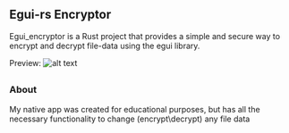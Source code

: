 ## Egui-rs Encryptor
Egui_encryptor is a Rust project that provides a simple and secure way to encrypt and decrypt file-data using the egui library.

Preview:
![alt text](https://cdn.discordapp.com/attachments/1176201554211119186/1190246333861351485/image.png?ex=65a11a47&is=658ea547&hm=243e3b391d5cf868c2b07b9f0ce84e2a65953720d42c2911c30e4f087008f6fa&)
##

### About
My native app was created for educational purposes, but has all the necessary functionality to change (encrypt\decrypt) any file data
